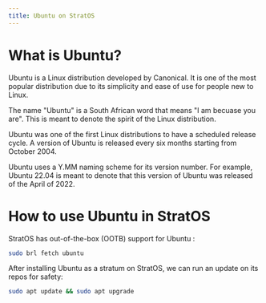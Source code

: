```yaml
---
title: Ubuntu on StratOS
---
```


# What is Ubuntu? 

Ubuntu is a Linux distribution developed by Canonical. It is one of the most popular distribution due to its simplicity and ease of use for people new to Linux.

The name "Ubuntu" is a South African word that means "I am becuase you are". This is meant to denote the spirit of the Linux distribution.

Ubuntu was one of the first Linux distributions to have a scheduled release cycle. A version of Ubuntu is released every six months starting from October 2004.

Ubuntu uses a Y.MM naming scheme for its version number. For example, Ubuntu 22.04 is meant to denote that this version of Ubuntu was released of the April of 2022.

# How to use Ubuntu in StratOS
StratOS has out-of-the-box (OOTB) support for Ubuntu :


```bash
sudo brl fetch ubuntu
```

After installing Ubuntu as a stratum on StratOS, we can run an update on its repos for safety:


```bash
sudo apt update && sudo apt upgrade
```

